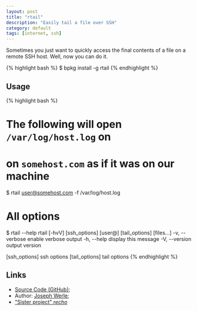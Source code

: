```yaml
---
layout: post
title: "rtail"
description: "Easily tail a file over SSH"
category: default
tags: [internet, ssh]
---
```



Sometimes you just want to quickly access the final contents of a file on a remote SSH host.
Well, now you can do it.

{% highlight bash %}
$ bpkg install -g rtail
{% endhighlight %}

## Usage

{% highlight bash %}
# The following will open `/var/log/host.log` on
# on `somehost.com` as if it was on our machine
$ rtail user@somehost.com -f /var/log/host.log

# All options
$ rtail --help
rtail [-hvV] [ssh_options] [user@] [tail_options] [files...]
-v, --verbose   enable verbose output
-h, --help      display this message
-V, --version   output version

[ssh_options]   ssh options
[tail_options]  tail options
{% endhighlight %}

## Links

* [Source Code (GitHub)](https://github.com/bpkg/rtail);
* Author: [Joseph Werle](https://github.com/jwerle);
* ["Sister project" *recho*](http://bpkg.sh/pkg/recho)

